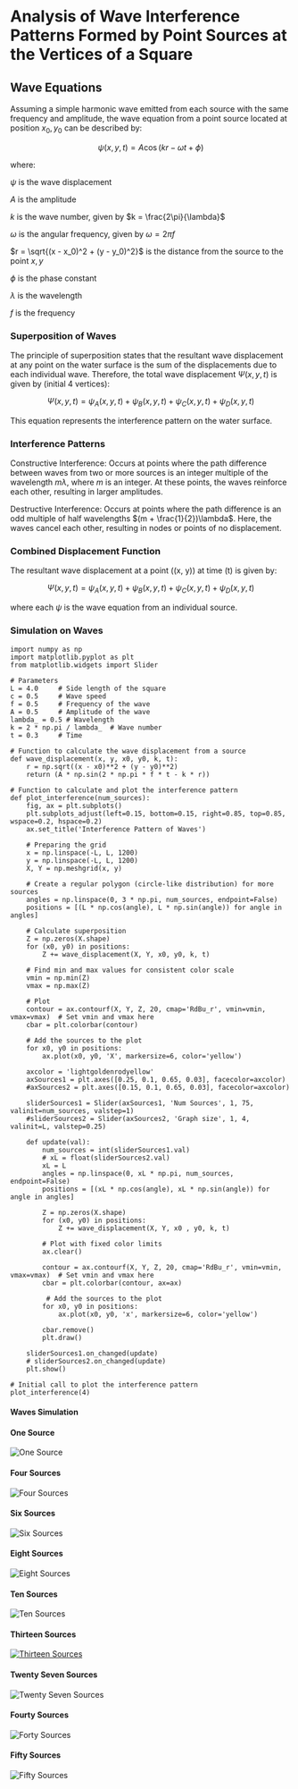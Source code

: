 # Analysis of Wave Interference Patterns Formed by Point Sources at the Vertices of a Square

## Wave Equations

Assuming a simple harmonic wave emitted from each source with the same frequency and amplitude, the wave equation from a point source located at position $x_0, y_0$ can be described by:

$$
\psi(x, y, t) = A \cos(kr - \omega t + \phi)
$$

where:

$\psi$ is the wave displacement

$A$ is the amplitude

$k$ is the wave number, given by $k = \frac{2\pi}{\lambda}$

$\omega$ is the angular frequency, given by $\omega = 2\pi f$

$r = \sqrt{(x - x_0)^2 + (y - y_0)^2}$ is the distance from the source to the point $x, y$

$\phi$ is the phase constant

$\lambda$ is the wavelength

$f$ is the frequency

### Superposition of Waves

The principle of superposition states that the resultant wave displacement at any point on the water surface is the sum of the displacements due to each individual wave. Therefore, the total wave displacement $\Psi(x, y, t)$ is given by (initial 4 vertices):

$$
\Psi(x, y, t) = \psi_A(x, y, t) + \psi_B(x, y, t) + \psi_C(x, y, t) + \psi_D(x, y, t)
$$

This equation represents the interference pattern on the water surface.

### Interference Patterns

Constructive Interference: Occurs at points where the path difference between waves from two or more sources is an integer multiple of the wavelength $m\lambda$, where $m$ is an integer. At these points, the waves reinforce each other, resulting in larger amplitudes.

Destructive Interference: Occurs at points where the path difference is an odd multiple of half wavelengths $(m + \frac{1}{2})\lambda$. Here, the waves cancel each other, resulting in nodes or points of no displacement.

### Combined Displacement Function

The resultant wave displacement at a point ((x, y)) at time (t) is given by:

$$
\Psi(x, y, t) = \psi_A(x, y, t) + \psi_B(x, y, t) + \psi_C(x, y, t) + \psi_D(x, y, t)
$$

where each $\psi$ is the wave equation from an individual source.

### Simulation on Waves

```
import numpy as np
import matplotlib.pyplot as plt
from matplotlib.widgets import Slider

# Parameters
L = 4.0     # Side length of the square
c = 0.5     # Wave speed
f = 0.5     # Frequency of the wave
A = 0.5     # Amplitude of the wave
lambda_ = 0.5 # Wavelength
k = 2 * np.pi / lambda_  # Wave number
t = 0.3     # Time

# Function to calculate the wave displacement from a source
def wave_displacement(x, y, x0, y0, k, t):
    r = np.sqrt((x - x0)**2 + (y - y0)**2)
    return (A * np.sin(2 * np.pi * f * t - k * r)) 

# Function to calculate and plot the interference pattern
def plot_interference(num_sources):
    fig, ax = plt.subplots()
    plt.subplots_adjust(left=0.15, bottom=0.15, right=0.85, top=0.85, wspace=0.2, hspace=0.2)
    ax.set_title('Interference Pattern of Waves')

    # Preparing the grid
    x = np.linspace(-L, L, 1200)
    y = np.linspace(-L, L, 1200)
    X, Y = np.meshgrid(x, y)

    # Create a regular polygon (circle-like distribution) for more sources
    angles = np.linspace(0, 3 * np.pi, num_sources, endpoint=False)
    positions = [(L * np.cos(angle), L * np.sin(angle)) for angle in angles]

    # Calculate superposition
    Z = np.zeros(X.shape)
    for (x0, y0) in positions:
        Z += wave_displacement(X, Y, x0, y0, k, t)

    # Find min and max values for consistent color scale
    vmin = np.min(Z)
    vmax = np.max(Z)

    # Plot
    contour = ax.contourf(X, Y, Z, 20, cmap='RdBu_r', vmin=vmin, vmax=vmax)  # Set vmin and vmax here
    cbar = plt.colorbar(contour)

    # Add the sources to the plot
    for x0, y0 in positions:
        ax.plot(x0, y0, 'X', markersize=6, color='yellow')

    axcolor = 'lightgoldenrodyellow'
    axSources1 = plt.axes([0.25, 0.1, 0.65, 0.03], facecolor=axcolor)
    #axSources2 = plt.axes([0.15, 0.1, 0.65, 0.03], facecolor=axcolor)

    sliderSources1 = Slider(axSources1, 'Num Sources', 1, 75, valinit=num_sources, valstep=1)
    #sliderSources2 = Slider(axSources2, 'Graph size', 1, 4, valinit=L, valstep=0.25)

    def update(val):
        num_sources = int(sliderSources1.val)
        # xL = float(sliderSources2.val)
        xL = L
        angles = np.linspace(0, xL * np.pi, num_sources, endpoint=False)
        positions = [(xL * np.cos(angle), xL * np.sin(angle)) for angle in angles]

        Z = np.zeros(X.shape)
        for (x0, y0) in positions:
            Z += wave_displacement(X, Y, x0 , y0, k, t)

        # Plot with fixed color limits
        ax.clear()

        contour = ax.contourf(X, Y, Z, 20, cmap='RdBu_r', vmin=vmin, vmax=vmax)  # Set vmin and vmax here
        cbar = plt.colorbar(contour, ax=ax)

         # Add the sources to the plot
        for x0, y0 in positions:
            ax.plot(x0, y0, 'x', markersize=6, color='yellow')

        cbar.remove()
        plt.draw()

    sliderSources1.on_changed(update)
    # sliderSources2.on_changed(update)
    plt.show()

# Initial call to plot the interference pattern
plot_interference(4)
```

#### Waves Simulation

#### One Source

![One Source](https://mg-2025p03.github.io/physics/_pics/Waves01.png)

#### Four Sources

![Four Sources](https://mg-2025p03.github.io/physics/_pics/Waves04.png)

#### Six Sources

![Six Sources](https://mg-2025p03.github.io/physics/_pics/Waves06.png)

#### Eight Sources

![Eight Sources](https://mg-2025p03.github.io/physics/_pics/Waves08.png)

#### Ten Sources

![Ten Sources](https://mg-2025p03.github.io/physics/_pics/Waves10.png)

#### Thirteen Sources

[![Thirteen Sources](https://mg-2025p03.github.io/physics/_pics/Waves13.png)](https://mg-2025p03.github.io/physics/Physics/3%20Waves/waves.html)

#### Twenty Seven Sources

![Twenty Seven Sources](https://mg-2025p03.github.io/physics/_pics/Waves27.png)

#### Fourty Sources

![Forty Sources](https://mg-2025p03.github.io/physics/_pics/Waves40.png)

#### Fifty Sources

![Fifty Sources](https://mg-2025p03.github.io/physics/_pics/Waves50.png)